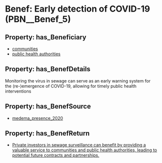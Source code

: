 # Benef: __Early detection of COVID-19__ (PBN__Benef_5)

## Property: has_Beneficiary

* [communities](../Stakeholder/PBN__Stakeholder_4)
* [public health authorities](../Stakeholder/PBN__Stakeholder_0)

## Property: has_BenefDetails

Monitoring the virus in sewage can serve as an early warning system for the (re-)emergence of COVID-19, allowing for timely public health interventions

## Property: has_BenefSource

* [medema_presence_2020](../Article/PBN__Article_1)

## Property: has_BenefReturn

* [Private investors in sewage surveillance can benefit by providing a valuable service to communities and public health authorities, leading to potential future contracts and partnerships.](../BenefReturn/PBN__BenefReturn_5)

